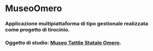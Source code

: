 # MuseoOmero
### Applicazione multipiattaforma di tipo gestionale realizzata come progetto di tirocinio.
### Oggetto di studio: [Museo Tattile Statale Omero](https://www.museoomero.it/).
